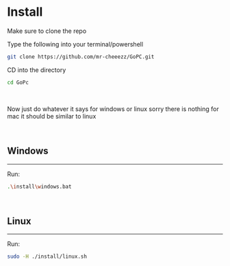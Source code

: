 

# Install

Make sure to clone the repo

Type the following into your terminal/powershell

```bash
git clone https://github.com/mr-cheeezz/GoPC.git
```

CD into the directory

```bash
cd GoPc
```
<br>

Now just do whatever it says for windows or linux sorry there is nothing for mac it should be similar to linux

<br>

## Windows
<hr>

Run: 

```bash
.\install\windows.bat
```


<br>

## Linux
<hr>

Run: 

```bash
sudo -H ./install/linux.sh
```